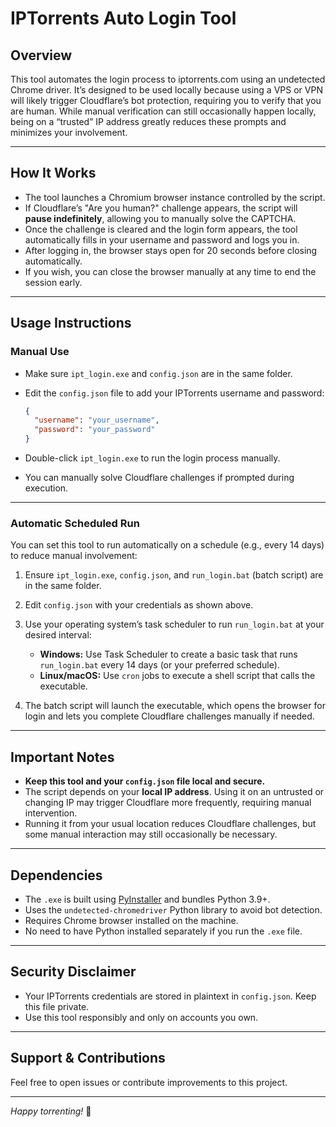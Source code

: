 # IPTorrents Auto Login Tool

## Overview

This tool automates the login process to iptorrents.com using an undetected Chrome driver. It’s designed to be used locally because using a VPS or VPN will likely trigger Cloudflare’s bot protection, requiring you to verify that you are human. While manual verification can still occasionally happen locally, being on a “trusted” IP address greatly reduces these prompts and minimizes your involvement.

---

## How It Works

- The tool launches a Chromium browser instance controlled by the script.
- If Cloudflare’s "Are you human?" challenge appears, the script will **pause indefinitely**, allowing you to manually solve the CAPTCHA.
- Once the challenge is cleared and the login form appears, the tool automatically fills in your username and password and logs you in.
- After logging in, the browser stays open for 20 seconds before closing automatically.
- If you wish, you can close the browser manually at any time to end the session early.

---

## Usage Instructions

### Manual Use

- Make sure `ipt_login.exe` and `config.json` are in the same folder.
- Edit the `config.json` file to add your IPTorrents username and password:

    ```json
    {
      "username": "your_username",
      "password": "your_password"
    }
    ```

- Double-click `ipt_login.exe` to run the login process manually.
- You can manually solve Cloudflare challenges if prompted during execution.

---

### Automatic Scheduled Run

You can set this tool to run automatically on a schedule (e.g., every 14 days) to reduce manual involvement:

1. Ensure `ipt_login.exe`, `config.json`, and `run_login.bat` (batch script) are in the same folder.

2. Edit `config.json` with your credentials as shown above.

3. Use your operating system’s task scheduler to run `run_login.bat` at your desired interval:

   - **Windows:** Use Task Scheduler to create a basic task that runs `run_login.bat` every 14 days (or your preferred schedule).
   - **Linux/macOS:** Use `cron` jobs to execute a shell script that calls the executable.

4. The batch script will launch the executable, which opens the browser for login and lets you complete Cloudflare challenges manually if needed.

---

## Important Notes

- **Keep this tool and your `config.json` file local and secure.**
- The script depends on your **local IP address**. Using it on an untrusted or changing IP may trigger Cloudflare more frequently, requiring manual intervention.
- Running it from your usual location reduces Cloudflare challenges, but some manual interaction may still occasionally be necessary.

---

## Dependencies

- The `.exe` is built using [PyInstaller](https://www.pyinstaller.org/) and bundles Python 3.9+.
- Uses the `undetected-chromedriver` Python library to avoid bot detection.
- Requires Chrome browser installed on the machine.
- No need to have Python installed separately if you run the `.exe` file.

---

## Security Disclaimer

- Your IPTorrents credentials are stored in plaintext in `config.json`. Keep this file private.
- Use this tool responsibly and only on accounts you own.

---

## Support & Contributions

Feel free to open issues or contribute improvements to this project.

---

*Happy torrenting!* 🎉
